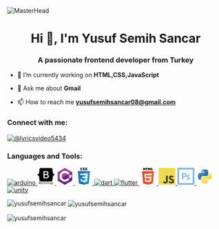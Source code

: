 ![MasterHead]([https://media.licdn.com/dms/image/D4D16AQG6T92gjjtBKg/profile-displaybackgroundimage-shrink_200_800/0/1674153278110?e=2147483647&v=beta&t=5-l8A4MJOMUK6Mo1zWR_5P7SpRz_vqCyJ0hly6uLXS8](https://media.licdn.com/dms/image/D4D16AQHJ8RbHOUDPcg/profile-displaybackgroundimage-shrink_200_800/0/1673041148190?e=2147483647&v=beta&t=Y5m-Wf4xMdXBzJguC0hvlRdGOQUWkxypKVkEQTf89y0))
<h1 align="center">Hi 👋, I'm Yusuf Semih Sancar</h1>
<h3 align="center">A passionate frontend developer from Turkey</h3>

- 🔭 I’m currently working on **HTML,CSS,JavaScript**

- 💬 Ask me about **Gmail**

- 📫 How to reach me **yusufsemihsancar08@gmail.com**

<h3 align="left">Connect with me:</h3>
<p align="left">
<a href="https://www.youtube.com/c/@lyricsvideo5434" target="blank"><img align="center" src="https://raw.githubusercontent.com/rahuldkjain/github-profile-readme-generator/master/src/images/icons/Social/youtube.svg" alt="@lyricsvideo5434" height="30" width="40" /></a>
</p>

<h3 align="left">Languages and Tools:</h3>
<p align="left"> <a href="https://www.arduino.cc/" target="_blank" rel="noreferrer"> <img src="https://cdn.worldvectorlogo.com/logos/arduino-1.svg" alt="arduino" width="40" height="40"/> </a> <a href="https://getbootstrap.com" target="_blank" rel="noreferrer"> <img src="https://raw.githubusercontent.com/devicons/devicon/master/icons/bootstrap/bootstrap-plain-wordmark.svg" alt="bootstrap" width="40" height="40"/> </a> <a href="https://www.w3schools.com/cs/" target="_blank" rel="noreferrer"> <img src="https://raw.githubusercontent.com/devicons/devicon/master/icons/csharp/csharp-original.svg" alt="csharp" width="40" height="40"/> </a> <a href="https://www.w3schools.com/css/" target="_blank" rel="noreferrer"> <img src="https://raw.githubusercontent.com/devicons/devicon/master/icons/css3/css3-original-wordmark.svg" alt="css3" width="40" height="40"/> </a> <a href="https://dart.dev" target="_blank" rel="noreferrer"> <img src="https://www.vectorlogo.zone/logos/dartlang/dartlang-icon.svg" alt="dart" width="40" height="40"/> </a> <a href="https://flutter.dev" target="_blank" rel="noreferrer"> <img src="https://www.vectorlogo.zone/logos/flutterio/flutterio-icon.svg" alt="flutter" width="40" height="40"/> </a> <a href="https://www.w3.org/html/" target="_blank" rel="noreferrer"> <img src="https://raw.githubusercontent.com/devicons/devicon/master/icons/html5/html5-original-wordmark.svg" alt="html5" width="40" height="40"/> </a> <a href="https://developer.mozilla.org/en-US/docs/Web/JavaScript" target="_blank" rel="noreferrer"> <img src="https://raw.githubusercontent.com/devicons/devicon/master/icons/javascript/javascript-original.svg" alt="javascript" width="40" height="40"/> </a> <a href="https://www.photoshop.com/en" target="_blank" rel="noreferrer"> <img src="https://raw.githubusercontent.com/devicons/devicon/master/icons/photoshop/photoshop-line.svg" alt="photoshop" width="40" height="40"/> </a> <a href="https://www.python.org" target="_blank" rel="noreferrer"> <img src="https://raw.githubusercontent.com/devicons/devicon/master/icons/python/python-original.svg" alt="python" width="40" height="40"/> </a> <a href="https://unity.com/" target="_blank" rel="noreferrer"> <img src="https://www.vectorlogo.zone/logos/unity3d/unity3d-icon.svg" alt="unity" width="40" height="40"/> </a> </p>

<p><img align="left" src="https://github-readme-stats.vercel.app/api/top-langs?username=yusufsemihsancar&show_icons=true&locale=en&layout=compact" alt="yusufsemihsancar" /></p>

<p>&nbsp;<img align="center" src="https://github-readme-stats.vercel.app/api?username=yusufsemihsancar&show_icons=true&locale=en" alt="yusufsemihsancar" /></p>

<p><img align="center" src="https://github-readme-streak-stats.herokuapp.com/?user=yusufsemihsancar&" alt="yusufsemihsancar" /></p>

